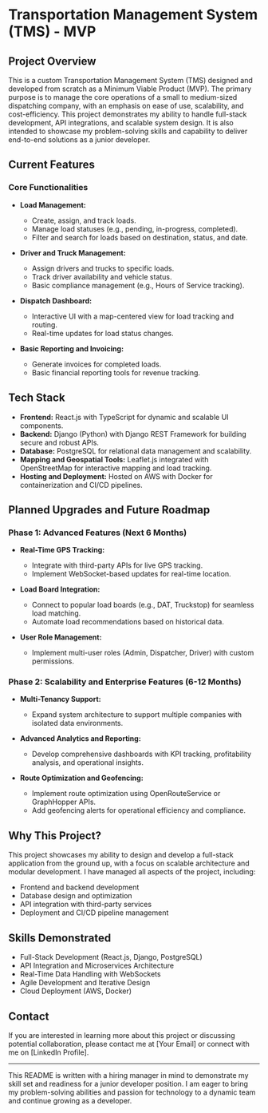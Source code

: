 # Transportation Management System (TMS) - MVP

## Project Overview
This is a custom Transportation Management System (TMS) designed and developed from scratch as a Minimum Viable Product (MVP). The primary purpose is to manage the core operations of a small to medium-sized dispatching company, with an emphasis on ease of use, scalability, and cost-efficiency. This project demonstrates my ability to handle full-stack development, API integrations, and scalable system design. It is also intended to showcase my problem-solving skills and capability to deliver end-to-end solutions as a junior developer.

## Current Features
### Core Functionalities
- **Load Management:**
  - Create, assign, and track loads.
  - Manage load statuses (e.g., pending, in-progress, completed).
  - Filter and search for loads based on destination, status, and date.

- **Driver and Truck Management:**
  - Assign drivers and trucks to specific loads.
  - Track driver availability and vehicle status.
  - Basic compliance management (e.g., Hours of Service tracking).

- **Dispatch Dashboard:**
  - Interactive UI with a map-centered view for load tracking and routing.
  - Real-time updates for load status changes.

- **Basic Reporting and Invoicing:**
  - Generate invoices for completed loads.
  - Basic financial reporting tools for revenue tracking.

## Tech Stack
- **Frontend:** React.js with TypeScript for dynamic and scalable UI components.
- **Backend:** Django (Python) with Django REST Framework for building secure and robust APIs.
- **Database:** PostgreSQL for relational data management and scalability.
- **Mapping and Geospatial Tools:** Leaflet.js integrated with OpenStreetMap for interactive mapping and load tracking.
- **Hosting and Deployment:** Hosted on AWS with Docker for containerization and CI/CD pipelines.

## Planned Upgrades and Future Roadmap
### Phase 1: Advanced Features (Next 6 Months)
- **Real-Time GPS Tracking:**
  - Integrate with third-party APIs for live GPS tracking.
  - Implement WebSocket-based updates for real-time location.

- **Load Board Integration:**
  - Connect to popular load boards (e.g., DAT, Truckstop) for seamless load matching.
  - Automate load recommendations based on historical data.

- **User Role Management:**
  - Implement multi-user roles (Admin, Dispatcher, Driver) with custom permissions.

### Phase 2: Scalability and Enterprise Features (6-12 Months)
- **Multi-Tenancy Support:**
  - Expand system architecture to support multiple companies with isolated data environments.

- **Advanced Analytics and Reporting:**
  - Develop comprehensive dashboards with KPI tracking, profitability analysis, and operational insights.

- **Route Optimization and Geofencing:**
  - Implement route optimization using OpenRouteService or GraphHopper APIs.
  - Add geofencing alerts for operational efficiency and compliance.

## Why This Project?
This project showcases my ability to design and develop a full-stack application from the ground up, with a focus on scalable architecture and modular development. I have managed all aspects of the project, including:
- Frontend and backend development
- Database design and optimization
- API integration with third-party services
- Deployment and CI/CD pipeline management

## Skills Demonstrated
- Full-Stack Development (React.js, Django, PostgreSQL)
- API Integration and Microservices Architecture
- Real-Time Data Handling with WebSockets
- Agile Development and Iterative Design
- Cloud Deployment (AWS, Docker)

## Contact
If you are interested in learning more about this project or discussing potential collaboration, please contact me at [Your Email] or connect with me on [LinkedIn Profile].

---
This README is written with a hiring manager in mind to demonstrate my skill set and readiness for a junior developer position. I am eager to bring my problem-solving abilities and passion for technology to a dynamic team and continue growing as a developer.
